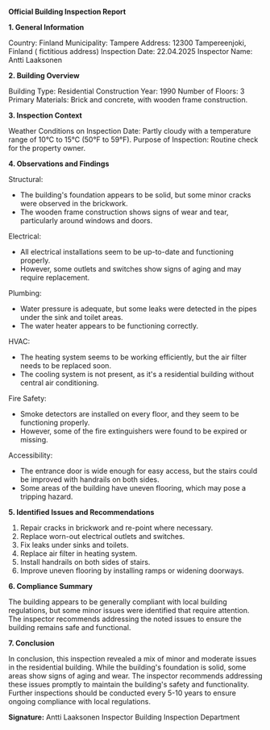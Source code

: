 **Official Building Inspection Report**

**1. General Information**

Country: Finland
Municipality: Tampere
Address: 12300 Tampereenjoki, Finland ( fictitious address)
Inspection Date: 22.04.2025
Inspector Name: Antti Laaksonen

**2. Building Overview**

Building Type: Residential
Construction Year: 1990
Number of Floors: 3
Primary Materials: Brick and concrete, with wooden frame construction.

**3. Inspection Context**

Weather Conditions on Inspection Date: Partly cloudy with a temperature range of 10°C to 15°C (50°F to 59°F).
Purpose of Inspection: Routine check for the property owner.

**4. Observations and Findings**

Structural:
- The building's foundation appears to be solid, but some minor cracks were observed in the brickwork.
- The wooden frame construction shows signs of wear and tear, particularly around windows and doors.

Electrical:
- All electrical installations seem to be up-to-date and functioning properly.
- However, some outlets and switches show signs of aging and may require replacement.

Plumbing:
- Water pressure is adequate, but some leaks were detected in the pipes under the sink and toilet areas.
- The water heater appears to be functioning correctly.

HVAC:
- The heating system seems to be working efficiently, but the air filter needs to be replaced soon.
- The cooling system is not present, as it's a residential building without central air conditioning.

Fire Safety:
- Smoke detectors are installed on every floor, and they seem to be functioning properly.
- However, some of the fire extinguishers were found to be expired or missing.

Accessibility:
- The entrance door is wide enough for easy access, but the stairs could be improved with handrails on both sides.
- Some areas of the building have uneven flooring, which may pose a tripping hazard.

**5. Identified Issues and Recommendations**

1. Repair cracks in brickwork and re-point where necessary.
2. Replace worn-out electrical outlets and switches.
3. Fix leaks under sinks and toilets.
4. Replace air filter in heating system.
5. Install handrails on both sides of stairs.
6. Improve uneven flooring by installing ramps or widening doorways.

**6. Compliance Summary**

The building appears to be generally compliant with local building regulations, but some minor issues were identified that require attention. The inspector recommends addressing the noted issues to ensure the building remains safe and functional.

**7. Conclusion**

In conclusion, this inspection revealed a mix of minor and moderate issues in the residential building. While the building's foundation is solid, some areas show signs of aging and wear. The inspector recommends addressing these issues promptly to maintain the building's safety and functionality. Further inspections should be conducted every 5-10 years to ensure ongoing compliance with local regulations.

**Signature:**
Antti Laaksonen
Inspector
Building Inspection Department